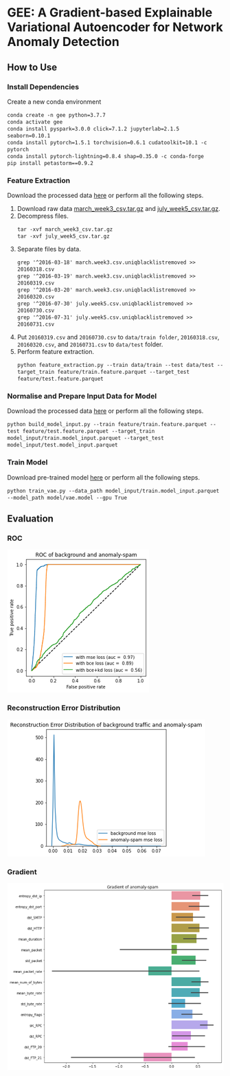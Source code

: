 # GEE: A Gradient-based Explainable Variational Autoencoder for Network Anomaly Detection

## How to Use

### Install Dependencies
Create a new conda environment
```
conda create -n gee python=3.7.7
conda activate gee 
conda install pyspark=3.0.0 click=7.1.2 jupyterlab=2.1.5 seaborn=0.10.1
conda install pytorch=1.5.1 torchvision=0.6.1 cudatoolkit=10.1 -c pytorch
conda install pytorch-lightning=0.8.4 shap=0.35.0 -c conda-forge
pip install petastorm==0.9.2
```

### Feature Extraction
Download the processed data [here](https://drive.google.com/file/d/1I2x2l__TKcpg7nhcIkfsEFE6LZrodH9H/view?usp=sharing) or perform all the following steps.

1. Download raw data [march_week3_csv.tar.gz](https://nesg.ugr.es/nesg-ugr16/download/normal/march/week3/march_week3_csv.tar.gz) and [july_week5_csv.tar.gz](https://nesg.ugr.es/nesg-ugr16/download/attack/july/week5/july_week5_csv.tar.gz).
2. Decompress files.
   ```
   tar -xvf march_week3_csv.tar.gz
   tar -xvf july_week5_csv.tar.gz
   ```
3. Separate files by data.
   ```
   grep '^2016-03-18' march.week3.csv.uniqblacklistremoved >> 20160318.csv
   grep '^2016-03-19' march.week3.csv.uniqblacklistremoved >> 20160319.csv
   grep '^2016-03-20' march.week3.csv.uniqblacklistremoved >> 20160320.csv
   grep '^2016-07-30' july.week5.csv.uniqblacklistremoved >> 20160730.csv
   grep '^2016-07-31' july.week5.csv.uniqblacklistremoved >> 20160731.csv
   ```
4. Put `20160319.csv` and `20160730.csv` to `data/train folder`, `20160318.csv`, `20160320.csv`, and `20160731.csv` to `data/test` folder.
5. Perform feature extraction.
   ```
   python feature_extraction.py --train data/train --test data/test --target_train feature/train.feature.parquet --target_test feature/test.feature.parquet
   ```

### Normalise and Prepare Input Data for Model
Download the processed data [here](https://drive.google.com/file/d/1nl-FJpI_KDjPUQn-xHj5Sjbq0kYic0eC/view?usp=sharing) or perform all the following steps.

```
python build_model_input.py --train feature/train.feature.parquet --test feature/test.feature.parquet --target_train model_input/train.model_input.parquet --target_test model_input/test.model_input.parquet
```

### Train Model
Download pre-trained model [here](https://drive.google.com/file/d/17dMRZEbvPed2-WKuHDJwGZXP72hrM5yt/view?usp=sharing) or perform all the following steps.

```
python train_vae.py --data_path model_input/train.model_input.parquet --model_path model/vae.model --gpu True
```

## Evaluation

### ROC
![](report/roc_background_spam.png)

### Reconstruction Error Distribution
![](report/kde_background_spam.png)

### Gradient
![](report/gradient_spam.png)
